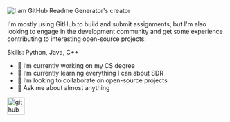 ![I am GitHub Readme Generator's creator](https://github.com/srbenson1/srbenson1/blob/main/assets/github-header-image.png)

I'm mostly using GitHub to build and submit assignments, but I'm also looking to engage in the development community and get some experience contributing to interesting open-source projects.

Skills: Python, Java, C++

- 🔭 I’m currently working on my CS degree 
- 🌱 I’m currently learning everything I can about SDR 
- 👯 I’m looking to collaborate on open-source projects 
- 💬 Ask me about almost anything 


[<img src='https://cdn.jsdelivr.net/npm/simple-icons@3.0.1/icons/github.svg' alt='github' height='40'>](https://github.com/srbenson1)  
